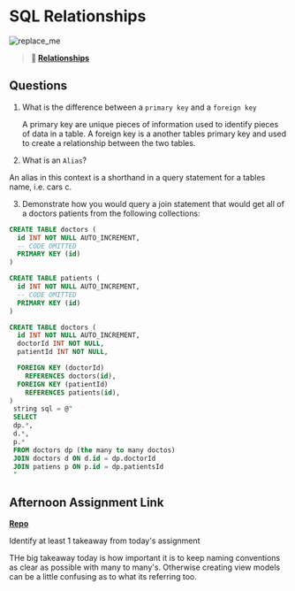# SQL Relationships

![replace_me](https://codeworks.blob.core.windows.net/public/assets/img/illustrations/placeholder.svg)

> **📖 [Relationships](https://codeworksacademy.com/fs-student-guide/resources/wk11/02-MySQL-Relationships)**

## Questions

1. What is the difference between a `primary key` and a `foreign key`

    A primary key are unique pieces of information used to identify pieces of data in a table. A foreign key is a another tables primary key and used to create a relationship between the two tables.
2. What is an `Alias`?

An alias in this context is a shorthand in a query statement for a tables name, i.e. cars c.

3. Demonstrate how you would query a join statement that would get all of a doctors patients from the following collections:

```SQL
CREATE TABLE doctors (
  id INT NOT NULL AUTO_INCREMENT,
  -- CODE OMITTED
  PRIMARY KEY (id)
)

CREATE TABLE patients (
  id INT NOT NULL AUTO_INCREMENT,
  -- CODE OMITTED
  PRIMARY KEY (id)
)

CREATE TABLE doctors (
  id INT NOT NULL AUTO_INCREMENT,
  doctorId INT NOT NULL,
  patientId INT NOT NULL,

  FOREIGN KEY (doctorId)
    REFERENCES doctors(id),
  FOREIGN KEY (patientId)
    REFERENCES patients(id),
)
 string sql = @"
 SELECT 
 dp.*,
 d.*,
 p.*
 FROM doctors dp (the many to many doctos)
 JOIN doctors d ON d.id = dp.doctorId
 JOIN patiens p ON p.id = dp.patientsId
 "
```

## Afternoon Assignment Link

**[Repo](https://github.com/DerekBelloni/Construction_Jobs)**

Identify at least 1 takeaway from today's assignment

THe big takeaway today is how important it is to keep naming conventions as clear as possible with many to many's. Otherwise creating view models can be a little confusing as to what its referring too.